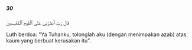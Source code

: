 ##### 30

<span class="ayah">قَالَ رَبِّ ٱنصُرْنِى عَلَى ٱلْقَوْمِ ٱلْمُفْسِدِينَ</span>

<span class="ayah_translation">Luth berdoa: "Ya Tuhanku, tolonglah aku (dengan menimpakan azab) atas kaum yang berbuat kerusakan itu".</span>
